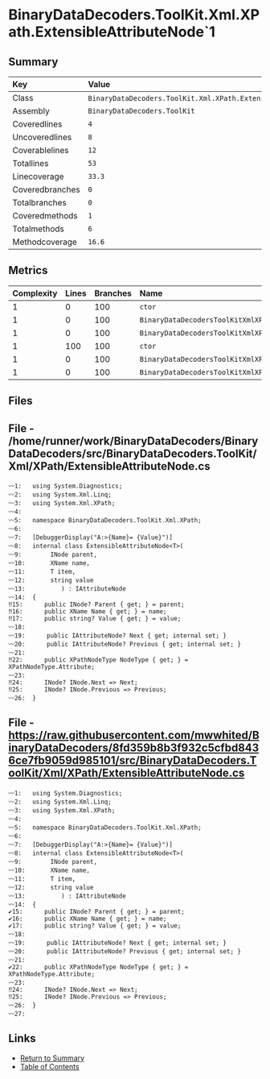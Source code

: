 ﻿# BinaryDataDecoders.ToolKit.Xml.XPath.ExtensibleAttributeNode`1

## Summary

| Key             | Value                                                            |
| :-------------- | :--------------------------------------------------------------- |
| Class           | `BinaryDataDecoders.ToolKit.Xml.XPath.ExtensibleAttributeNode`1` |
| Assembly        | `BinaryDataDecoders.ToolKit`                                     |
| Coveredlines    | `4`                                                              |
| Uncoveredlines  | `8`                                                              |
| Coverablelines  | `12`                                                             |
| Totallines      | `53`                                                             |
| Linecoverage    | `33.3`                                                           |
| Coveredbranches | `0`                                                              |
| Totalbranches   | `0`                                                              |
| Coveredmethods  | `1`                                                              |
| Totalmethods    | `6`                                                              |
| Methodcoverage  | `16.6`                                                           |

## Metrics

| Complexity | Lines | Branches | Name                                                 |
| :--------- | :---- | :------- | :--------------------------------------------------- |
| 1          | 0     | 100      | `ctor`                                               |
| 1          | 0     | 100      | `BinaryDataDecodersToolKitXmlXPathINodeget_Next`     |
| 1          | 0     | 100      | `BinaryDataDecodersToolKitXmlXPathINodeget_Previous` |
| 1          | 100   | 100      | `ctor`                                               |
| 1          | 0     | 100      | `BinaryDataDecodersToolKitXmlXPathINodeget_Next`     |
| 1          | 0     | 100      | `BinaryDataDecodersToolKitXmlXPathINodeget_Previous` |

## Files

## File - /home/runner/work/BinaryDataDecoders/BinaryDataDecoders/src/BinaryDataDecoders.ToolKit/Xml/XPath/ExtensibleAttributeNode.cs

```CSharp
〰1:   using System.Diagnostics;
〰2:   using System.Xml.Linq;
〰3:   using System.Xml.XPath;
〰4:   
〰5:   namespace BinaryDataDecoders.ToolKit.Xml.XPath;
〰6:   
〰7:   [DebuggerDisplay("A:>{Name}= {Value}")]
〰8:   internal class ExtensibleAttributeNode<T>(
〰9:        INode parent,
〰10:       XName name,
〰11:       T item,
〰12:       string value
〰13:          ) : IAttributeNode
〰14:  {
‼15:      public INode? Parent { get; } = parent;
‼16:      public XName Name { get; } = name;
‼17:      public string? Value { get; } = value;
〰18:  
〰19:      public IAttributeNode? Next { get; internal set; }
〰20:      public IAttributeNode? Previous { get; internal set; }
〰21:  
‼22:      public XPathNodeType NodeType { get; } = XPathNodeType.Attribute;
〰23:  
‼24:      INode? INode.Next => Next;
‼25:      INode? INode.Previous => Previous;
〰26:  }
```

## File - https://raw.githubusercontent.com/mwwhited/BinaryDataDecoders/8fd359b8b3f932c5cfbd8436ce7fb9059d985101/src/BinaryDataDecoders.ToolKit/Xml/XPath/ExtensibleAttributeNode.cs

```CSharp
〰1:   using System.Diagnostics;
〰2:   using System.Xml.Linq;
〰3:   using System.Xml.XPath;
〰4:   
〰5:   namespace BinaryDataDecoders.ToolKit.Xml.XPath;
〰6:   
〰7:   [DebuggerDisplay("A:>{Name}= {Value}")]
〰8:   internal class ExtensibleAttributeNode<T>(
〰9:        INode parent,
〰10:       XName name,
〰11:       T item,
〰12:       string value
〰13:          ) : IAttributeNode
〰14:  {
✔15:      public INode? Parent { get; } = parent;
✔16:      public XName Name { get; } = name;
✔17:      public string? Value { get; } = value;
〰18:  
〰19:      public IAttributeNode? Next { get; internal set; }
〰20:      public IAttributeNode? Previous { get; internal set; }
〰21:  
✔22:      public XPathNodeType NodeType { get; } = XPathNodeType.Attribute;
〰23:  
‼24:      INode? INode.Next => Next;
‼25:      INode? INode.Previous => Previous;
〰26:  }
〰27:  
```

## Links

* [Return to Summary](Summary.md)
* [Table of Contents](../TOC.md)

